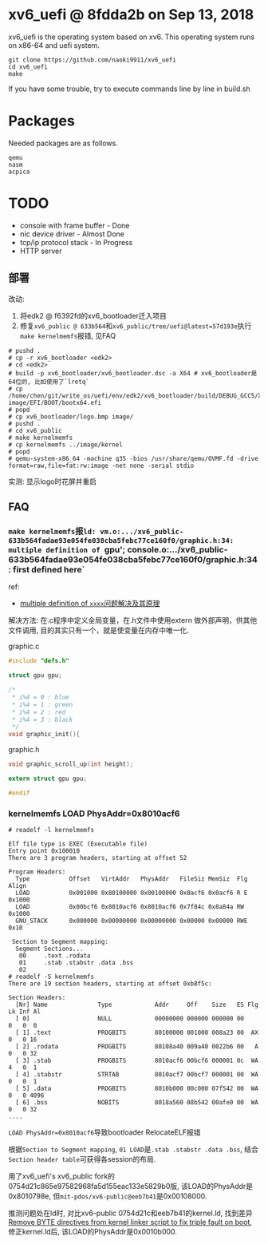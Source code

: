 # xv6_uefi @ 8fdda2b on Sep 13, 2018
xv6_uefi is the operating system based on xv6.
This operating system runs on x86-64 and uefi system.

```
git clone https://github.com/naoki9911/xv6_uefi
cd xv6_uefi
make
```
If you have some trouble, try to execute commands line by line in build.sh
# Packages
Needed packages are as follows.

```
qemu
nasm
acpica
```

# TODO
- console with frame buffer - Done
- nic device driver - Almost Done
- tcp/ip protocol stack - In Progress
- HTTP server

## 部署
改动:
1. 将edk2 @ f6392fd的xv6_bootloader迁入项目
1. 修复`xv6_public @ 633b564`和`xv6_public/tree/uefi@latest=57d193e`执行`make kernelmemfs`报错, 见FAQ


```
# pushd .
# cp -r xv6_bootloader <edk2>
# cd <edk2>
# build -p xv6_bootloader/xv6_bootloader.dsc -a X64 # xv6_bootloader是64位的, 比如使用了`lretq`
# cp /home/chen/git/write_os/uefi/env/edk2/xv6_bootloader/build/DEBUG_GCC5/X64/loader.efi image/EFI/BOOT/bootx64.efi
# popd
# cp xv6_bootloader/logo.bmp image/
# pushd .
# cd xv6_public
# make kernelmemfs
# cp kernelmemfs ../image/kernel
# popd
# qemu-system-x86_64 -machine q35 -bios /usr/share/qemu/OVMF.fd -drive format=raw,file=fat:rw:image -net none -serial stdio
```

实测: 显示logo时花屏并重启

## FAQ
### `make kernelmemfs`报`ld: vm.o:.../xv6_public-633b564fadae93e054fe038cba5febc77ce160f0/graphic.h:34: multiple definition of `gpu'; console.o:.../xv6_public-633b564fadae93e054fe038cba5febc77ce160f0/graphic.h:34: first defined here`
ref:
- [multiple definition of `xxxx`问题解决及其原理](https://blog.csdn.net/mantis_1984/article/details/53571758)

解决方法: 在.c程序中定义全局变量，在.h文件中使用extern 做外部声明，供其他文件调用, 目的其实只有一个，就是使变量在内存中唯一化.

graphic.c
```c
#include "defs.h"

struct gpu gpu;

/*
 * i%4 = 0 : blue
 * i%4 = 1 : green
 * i%4 = 2 : red
 * i%4 = 3 : black
 */
void graphic_init(){
```

graphic.h
```c
void graphic_scroll_up(int height);

extern struct gpu gpu;

#endif
```

### kernelmemfs LOAD PhysAddr=0x8010acf6
```
# readelf -l kernelmemfs

Elf file type is EXEC (Executable file)
Entry point 0x100010
There are 3 program headers, starting at offset 52

Program Headers:
  Type           Offset   VirtAddr   PhysAddr   FileSiz MemSiz  Flg Align
  LOAD           0x001000 0x80100000 0x00100000 0x0acf6 0x0acf6 R E 0x1000
  LOAD           0x00bcf6 0x8010acf6 0x8010acf6 0x7f84c 0x8a84a RW  0x1000
  GNU_STACK      0x000000 0x00000000 0x00000000 0x00000 0x00000 RWE 0x10

 Section to Segment mapping:
  Segment Sections...
   00     .text .rodata
   01     .stab .stabstr .data .bss
   02
# readelf -S kernelmemfs
There are 19 section headers, starting at offset 0xb8f5c:

Section Headers:
  [Nr] Name              Type            Addr     Off    Size   ES Flg Lk Inf Al
  [ 0]                   NULL            00000000 000000 000000 00      0   0  0
  [ 1] .text             PROGBITS        80100000 001000 008a23 00  AX  0   0 16
  [ 2] .rodata           PROGBITS        80108a40 009a40 0022b6 00   A  0   0 32
  [ 3] .stab             PROGBITS        8010acf6 00bcf6 000001 0c  WA  4   0  1
  [ 4] .stabstr          STRTAB          8010acf7 00bcf7 000001 00  WA  0   0  1
  [ 5] .data             PROGBITS        8010b000 00c000 07f542 00  WA  0   0 4096
  [ 6] .bss              NOBITS          8018a560 08b542 00afe0 00  WA  0   0 32
....
```

`LOAD PhysAddr=0x8010acf6`导致bootloader RelocateELF报错

根据`Section to Segment mapping`, `01 LOAD`是`.stab .stabstr .data .bss`, 结合`Section header table`可获得各session的布局.

用了xv6_uefi's xv6_public fork的0754d21c865e97582968fa5d155eac133e5829b0版, 该LOAD的PhysAddr是0x8010798e, 但`mit-pdos/xv6-public@eeb7b41`是0x00108000.

推测问题处在ld时, 对比xv6-public 0754d21c和eeb7b41的kernel.ld, 找到差异[Remove BYTE directives from kernel linker script to fix triple fault on boot](https://github.com/mit-pdos/xv6-public/commit/1db17ac1fdb70cd98dfc49d50e89f8abcff9a092), 修正kernel.ld后, 该LOAD的PhysAddr是0x0010b000.


